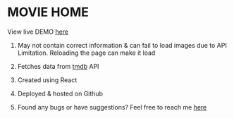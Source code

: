 # MOVIE HOME

View live DEMO <a href="https://moviehome.akhilkumar.ga/">here</a>

1) May not contain correct information & can fail to load images due to API Limitation. Reloading the page can make it load

2) Fetches data from <a href="https://www.themoviedb.org/">tmdb</a> API

3) Created using React

4) Deployed & hosted on Github

5) Found any bugs or have suggestions? Feel free to reach me <a href="https://akhilkumar.ga/">here</a>
